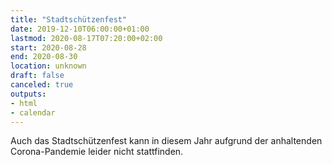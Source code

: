 ```yaml
---
title: "Stadtschützenfest"
date: 2019-12-10T06:00:00+01:00
lastmod: 2020-08-17T07:20:00+02:00
start: 2020-08-28
end: 2020-08-30
location: unknown
draft: false
canceled: true
outputs:
- html
- calendar
---
```

Auch das Stadtschützenfest kann in diesem Jahr aufgrund der anhaltenden
Corona-Pandemie leider nicht stattfinden.
